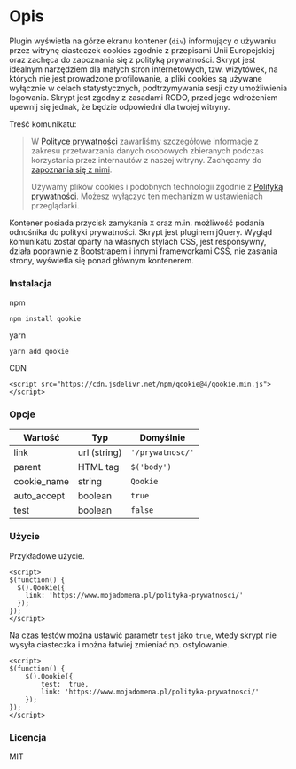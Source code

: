 # Opis
Plugin wyświetla na górze ekranu kontener (`div`) informujący o używaniu przez witrynę ciasteczek cookies zgodnie z przepisami Unii Europejskiej oraz zachęca do zapoznania się z polityką prywatności. Skrypt jest idealnym narzędziem dla małych stron internetowych, tzw. wizytówek, na których nie jest prowadzone profilowanie, a pliki cookies są używane wyłącznie w celach statystycznych, podtrzymywania sesji czy umożliwienia logowania. Skrypt jest zgodny z zasadami RODO, przed jego wdrożeniem upewnij się jednak, że będzie odpowiedni dla twojej witryny.

Treść komunikatu:
> W [Polityce prywatności](https://www.example.com) zawarliśmy szczegółowe informacje z zakresu przetwarzania danych osobowych zbieranych podczas korzystania przez internautów z naszej witryny. Zachęcamy do [zapoznania się z nimi](https://www.example.com).
>
> Używamy plików cookies i podobnych technologii zgodnie z [Polityką prywatności](https://www.example.com). Możesz wyłączyć ten mechanizm w ustawieniach przeglądarki.

Kontener posiada przycisk zamykania `X` oraz m.in. możliwość podania odnośnika do polityki prywatności. Skrypt jest pluginem jQuery. Wygląd komunikatu został oparty na własnych stylach CSS, jest responsywny, działa poprawnie z Bootstrapem i innymi frameworkami CSS, nie zasłania strony, wyświetla się ponad głównym kontenerem.

### Instalacja
npm
```
npm install qookie
```

yarn
```
yarn add qookie
```

CDN
```
<script src="https://cdn.jsdelivr.net/npm/qookie@4/qookie.min.js"></script>
```


### Opcje

| Wartość       | Typ            | Domyślnie               |
|---------------|----------------|-------------------------|
| link          | url (string)   | `'/prywatnosc/'`        |
| parent        | HTML tag       | `$('body')`             |
| cookie_name   | string         | `Qookie`                |
| auto_accept   | boolean        | `true`                  |
| test          | boolean        | `false`                 |

### Użycie

Przykładowe użycie.

```
<script>
$(function() {
  $().Qookie({
    link: 'https://www.mojadomena.pl/polityka-prywatnosci/'
  });
});
</script>
```

Na czas testów można ustawić parametr `test` jako `true`, wtedy skrypt nie wysyła ciasteczka i można łatwiej zmieniać np. ostylowanie.
```
<script>
$(function() {
    $().Qookie({
        test:  true,
        link: 'https://www.mojadomena.pl/polityka-prywatnosci/'
    });
});
</script>
```
### Licencja
MIT
